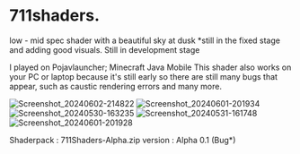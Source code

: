 # 711shaders.
low - mid spec shader with a beautiful sky at dusk *still in the fixed stage and adding good visuals. Still in development stage 

I played on Pojavlauncher; Minecraft Java Mobile This shader also works on your PC or laptop because it's still early so there are still many bugs that appear, such as caustic rendering errors and many more.

![Screenshot_20240602-214822](https://github.com/Nekongawi/711shaders./assets/170410423/5861ad12-8f5e-4d5e-ab8b-1e97b01743b3)
![Screenshot_20240601-201934](https://github.com/Nekongawi/711shaders./assets/170410423/7ab73c86-b68a-42d1-b04a-d535ab4bc421)
![Screenshot_20240530-163235](https://github.com/Nekongawi/711shaders./assets/170410423/4c66cedc-8ee4-4260-b2f0-d8e787d3a9d0)
![Screenshot_20240531-161748](https://github.com/Nekongawi/711shaders./assets/170410423/5ac45a25-6ef8-4dbc-ab7e-ee693925f9e8)
![Screenshot_20240601-201928](https://github.com/Nekongawi/711shaders./assets/170410423/39b4aa15-42b1-4dc7-9fdd-7579ac0ad9c3)

Shaderpack : 711Shaders-Alpha.zip
version : Alpha 0.1 (Bug*)
